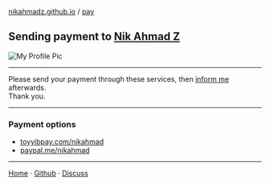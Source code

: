 [nikahmadz.github.io][1] / [pay](https://nikahmadz.github.io/pay)

## Sending payment to [Nik Ahmad Z][1]

![My Profile Pic](https://avatars0.githubusercontent.com/u/7868782?v=4&s=40)

***

Please send your payment through these services, then [inform me][3] afterwards.  
Thank you.

***

### Payment options
- [toyyibpay.com/nikahmad](https://toyyibpay.com/nikahmad)
- [paypal.me/nikahmad](https://paypal.me/nikahmad)

***

[Home][1] &middot; [Github][2] &middot; [Discuss][3]

[1]:https://nikahmadz.github.io
[2]:https://github.com/nikahmadz
[3]:https://github.com/nikahmadz/nikahmadz.github.io/discussions "Go to Discusssion Room"
